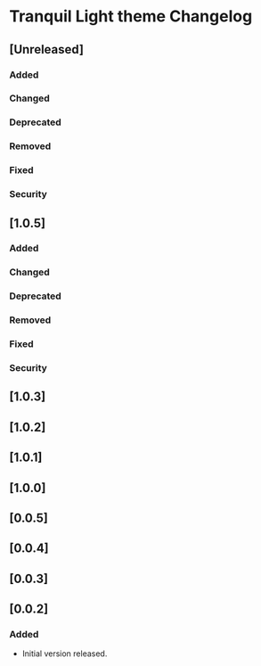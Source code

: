 <!-- Keep a Changelog guide -> https://keepachangelog.com -->

# Tranquil Light theme Changelog

## [Unreleased]
### Added

### Changed

### Deprecated

### Removed

### Fixed

### Security

## [1.0.5]
### Added

### Changed

### Deprecated

### Removed

### Fixed

### Security

## [1.0.3]

## [1.0.2]

## [1.0.1]

## [1.0.0]

## [0.0.5]

## [0.0.4]

## [0.0.3]

## [0.0.2]
### Added
- Initial version released.
